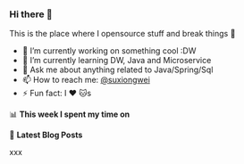 ### Hi there 👋
This is the place where I opensource stuff and break things :rofl:

- 🔭 I’m currently working on something cool :DW
- 🌱 I’m currently learning DW, Java and Microservice
- 💬 Ask me about anything related to Java/Spring/Sql
- 📫 How to reach me: [@suxiongwei](https://twitter.com/UKy4vyf1YCghXbX)
- ⚡ Fun fact: I :heart: :cat:s

📊 **This week I spent my time on**
<!--START_SECTION:waka-->
<!--END_SECTION:waka-->
<script src="https://gist.github.com/suxiongwei/014622d64e0ef0791bf68814ab059176.js"></script>

📕 **Latest Blog Posts**
<!-- BLOG-POST-LIST:START -->
xxx
<!-- BLOG-POST-LIST:END -->
